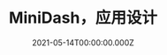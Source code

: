 ---
title: MiniDash，应用设计
date: "2021-05-14T00:00:00.000Z"
description: "一个文档型应用，它是怎么样设计的，围绕这个设计使用了什么样的技术？"
---